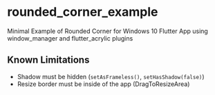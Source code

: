 # rounded_corner_example
 Minimal Example of Rounded Corner for Windows 10 Flutter App using window_manager and flutter_acrylic plugins

## Known Limitations
 - Shadow must be hidden (`setAsFrameless()`, `setHasShadow(false)`)
 - Resize border must be inside of the app (DragToResizeArea)

